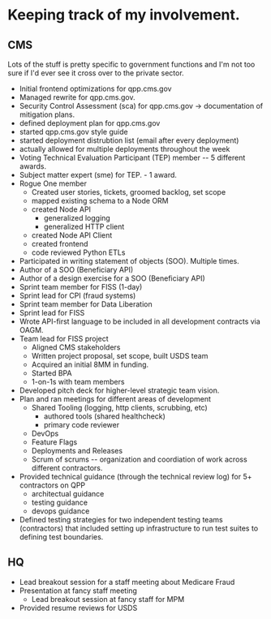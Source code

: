 # Keeping track of my involvement.

## CMS
Lots of the stuff is pretty specific to government functions and I'm not too sure if I'd ever see it cross over to the private sector.  

* Initial frontend optimizations for qpp.cms.gov
* Managed rewrite for qpp.cms.gov.
* Security Control Assessment (sca) for qpp.cms.gov -> documentation of mitigation plans.
* defined deployment plan for qpp.cms.gov
* started qpp.cms.gov style guide
* started deployment distrubtion list (email after every deployment)
* actually allowed for multiple deployments throughout the week
* Voting Technical Evaluation Participant (TEP) member -- 5 different awards.
* Subject matter expert (sme) for TEP. - 1 award.
* Rogue One member
	* Created user stories, tickets, groomed backlog, set scope
	* mapped existing schema to a Node ORM
	* created Node API
		* generalized logging
		* generalized HTTP client
	* created Node API Client
	* created frontend
	* code reviewed Python ETLs
* Participated in writing statement of objects (SOO).  Multiple times.
* Author of a SOO (Beneficiary API)
* Author of a design exercise for a SOO (Beneficiary API)
* Sprint team member for FISS (1-day)
* Sprint lead for CPI (fraud systems)
* Sprint team member for Data Liberation
* Sprint lead for FISS
* Wrote API-first language to be included in all development contracts via OAGM.
* Team lead for FISS project
	* Aligned CMS stakeholders
	* Written project proposal, set scope, built USDS team
	* Acquired an initial 8MM in funding.
	* Started BPA
	* 1-on-1s with team members
* Developed pitch deck for higher-level strategic team vision.
* Plan and ran meetings for different areas of development
	* Shared Tooling (logging, http clients, scrubbing, etc)
		* authored tools (shared healthcheck)
		* primary code reviewer
	* DevOps
	* Feature Flags
	* Deployments and Releases
	* Scrum of scrums -- organization and coordiation of work across different contractors.
* Provided technical guidance (through the technical review log) for 5+ contractors on QPP
	* architectual guidance
	* testing guidance
	* devops guidance
* Defined testing strategies for two independent testing teams (contractors) that included setting up infrastructure to run test suites to defining test boundaries. 

## HQ
* Lead breakout session for a staff meeting about Medicare Fraud
* Presentation at fancy staff meeting
	* Lead breakout session at fancy staff for MPM
* Provided resume reviews for USDS